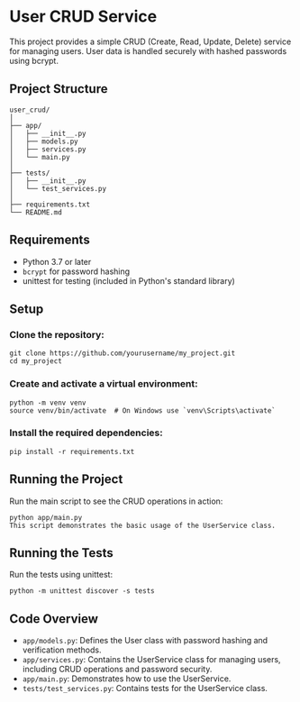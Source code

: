 
# User CRUD Service

This project provides a simple CRUD (Create, Read, Update, Delete) service for managing users. User data is handled securely with hashed passwords using bcrypt.


## Project Structure
```
user_crud/
│
├── app/
│   ├── __init__.py
│   ├── models.py
│   ├── services.py
│   └── main.py
│
├── tests/
│   ├── __init__.py
│   └── test_services.py
│
├── requirements.txt
└── README.md
```

## Requirements

- Python 3.7 or later
- `bcrypt` for password hashing
- unittest for testing (included in Python's standard library)

## Setup

### Clone the repository:
```
git clone https://github.com/yourusername/my_project.git
cd my_project
```

### Create and activate a virtual environment:
```
python -m venv venv
source venv/bin/activate  # On Windows use `venv\Scripts\activate`
```

### Install the required dependencies:
```
pip install -r requirements.txt
```

## Running the Project
Run the main script to see the CRUD operations in action:
```
python app/main.py
This script demonstrates the basic usage of the UserService class.
```

## Running the Tests
Run the tests using unittest:
```
python -m unittest discover -s tests
```

## Code Overview
- `app/models.py`: Defines the User class with password hashing and verification methods.
- `app/services.py`: Contains the UserService class for managing users, including CRUD operations and password security.
- `app/main.py`: Demonstrates how to use the UserService.
- `tests/test_services.py`: Contains tests for the UserService class.
